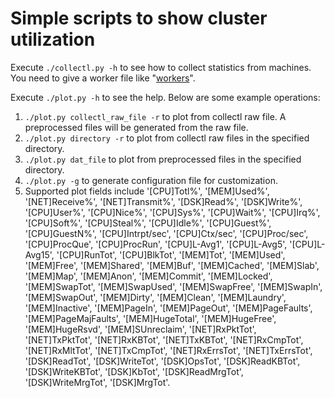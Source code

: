 # Simple scripts to show cluster utilization

Execute `./collectl.py -h` to see how to collect statistics from machines. You need to give a worker file like "[workers](https://github.com/TatianaJin/cluster_monitor/blob/master/workers)".

Execute `./plot.py -h` to see the help. Below are some example operations:
1. `./plot.py collectl_raw_file -r` to plot from collectl raw file. A preprocessed files will be generated from the raw file.
1. `./plot.py directory -r` to plot from collectl raw files in the specified directory.
1. `./plot.py dat_file` to plot from preprocessed files in the specified directory.
1. `./plot.py -g` to generate configuration file for customization.
1. Supported plot fields include '[CPU]Totl%', '[MEM]Used%', '[NET]Receive%', '[NET]Transmit%', '[DSK]Read%', '[DSK]Write%', '[CPU]User%', '[CPU]Nice%', '[CPU]Sys%', '[CPU]Wait%', '[CPU]Irq%', '[CPU]Soft%', '[CPU]Steal%', '[CPU]Idle%', '[CPU]Guest%', '[CPU]GuestN%', '[CPU]Intrpt/sec', '[CPU]Ctx/sec', '[CPU]Proc/sec', '[CPU]ProcQue', '[CPU]ProcRun', '[CPU]L-Avg1', '[CPU]L-Avg5', '[CPU]L-Avg15', '[CPU]RunTot', '[CPU]BlkTot', '[MEM]Tot', '[MEM]Used', '[MEM]Free', '[MEM]Shared', '[MEM]Buf', '[MEM]Cached', '[MEM]Slab', '[MEM]Map', '[MEM]Anon', '[MEM]Commit', '[MEM]Locked', '[MEM]SwapTot', '[MEM]SwapUsed', '[MEM]SwapFree', '[MEM]SwapIn', '[MEM]SwapOut', '[MEM]Dirty', '[MEM]Clean', '[MEM]Laundry', '[MEM]Inactive', '[MEM]PageIn', '[MEM]PageOut', '[MEM]PageFaults', '[MEM]PageMajFaults', '[MEM]HugeTotal', '[MEM]HugeFree', '[MEM]HugeRsvd', '[MEM]SUnreclaim', '[NET]RxPktTot', '[NET]TxPktTot', '[NET]RxKBTot', '[NET]TxKBTot', '[NET]RxCmpTot', '[NET]RxMltTot', '[NET]TxCmpTot', '[NET]RxErrsTot', '[NET]TxErrsTot', '[DSK]ReadTot', '[DSK]WriteTot', '[DSK]OpsTot', '[DSK]ReadKBTot', '[DSK]WriteKBTot', '[DSK]KbTot', '[DSK]ReadMrgTot', '[DSK]WriteMrgTot', '[DSK]MrgTot'.
